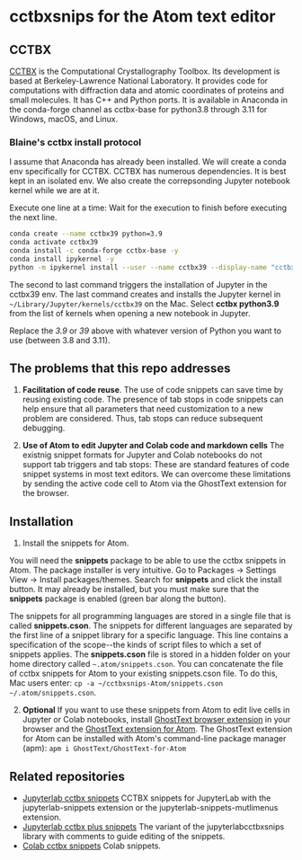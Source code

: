 # cctbxsnips for the Atom text editor

## CCTBX

[CCTBX](https://github.com/cctbx/cctbx_project) is the Computational Crystallography Toolbox. 
Its development is based at Berkeley-Lawrence National Laboratory.
It provides code for computations with diffraction data and atomic coordinates of proteins and small molecules.
It has C++ and Python ports.
It is available in Anaconda in the conda-forge channel as cctbx-base for python3.8 through 3.11 for Windows, macOS, and Linux.

### Blaine's cctbx install protocol

I assume that Anaconda has already been installed. We will create a conda env specifically for CCTBX. CCTBX has numerous dependencies. It is best kept in an isolated env. We also create the correpsonding Jupyter notebook kernel while we are at it. 

Execute one line at a time: Wait for the execution to finish before executing the next line.

```bash
conda create --name cctbx39 python=3.9
conda activate cctbx39
conda install -c conda-forge cctbx-base -y
conda install ipykernel -y
python -m ipykernel install --user --name cctbx39 --display-name "cctbx python3.9"
```

The second to last command triggers the installation of Jupyter in the cctbx39 env.
The last command creates and installs the Jupyter kernel in `~/Library/Jupyter/kernels/cctbx39` on the Mac.
Select **cctbx python3.9** from the list of kernels when opening a new notebook in Jupyter.

Replace the *3.9* or *39* above with whatever version of Python you want to use (between 3.8 and 3.11).


## The problems that this repo addresses

1. **Facilitation of code reuse**. The use of code snippets can save time by reusing existing code. The presence of tab stops in code snippets can help ensure that all parameters that need customization to a new problem are considered. Thus, tab stops can reduce subsequent debugging.

2. **Use of Atom to edit Jupyter and Colab code and markdown cells** The existnig snippet formats for Jupyter and Colab notebooks do not support tab triggers and tab stops: These are standard features of code snippet systems in most text editors. We can overcome these limitations by sending the active code cell to Atom via the GhostText extension for the browser.


## Installation

1. Install the snippets for Atom.

You will need the **snippets** package to be able to use the cctbx snippets in Atom. The package installer is very intuitive. Go to Packages → Settings View → Install packages/themes. Search for **snippets** and click the install button. It may already be installed, but you must make sure that the **snippets** package is enabled (green bar along the button). 

The snippets for all programming languages are stored in a single file that is called **snippets.cson**. The snippets for different languages are separated by the first line of a snippet library for a specific language. This line contains a specification of the scope--the kinds of script files to which a set of snippets applies. The **snippets.cson** file is stored in a hidden folder on your home directory called `~.atom/snippets.cson`.
You can concatenate the file of cctbx snippets for Atom to your existing snippets.cson file.
To do this, Mac users enter: `cp -a ~/cctbxsnips-Atom/snippets.cson ~/.atom/snippets.cson`. 

2. **Optional** If you want to use these snippets from Atom to edit live cells in Jupyter or Colab notebooks, install [GhostText browser extension](https://ghosttext.fregante.com/) in your browser and the [GhostText extension for Atom](https://github.com/GhostText/GhostText-for-Atom). 
The GhostText extension for Atom can be installed with Atom's command-line package manager (apm):  `apm i GhostText/GhostText-for-Atom`

## Related repositories

- [Jupyterlab cctbx snippets](https://github.com/MooersLab/jupyterlabcctbxsnips) CCTBX snippets for JupyterLab with the jupyterlab-snippets extension or the jupyterlab-snippets-mutlimenus extension.
- [Jupyterlab cctbx plus snippets](https://github.com/MooersLab/jupyterlabcctbxsnipsplus) The variant of the jupyterlabcctbxsnips library with comments to guide editing of the snippets.
- [Colab cctbx snippets](https://github.com/MooersLab/colabcctbxsnips) Colab snippets.
